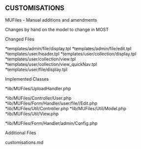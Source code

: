 

CUSTOMISATIONS
--------------

MUFiles - Manual additions and amendments


Changes by hand on the model to change in MOST



Changed Files

*templates/admin/file/display.tpl
*templates/admin/file/edit.tpl
*templates/user/header.tpl
*templates/user/collection/display.tpl
*templates/user/collection/view.tpl
*templates/user/collection/view_quickNav.tpl
*templates/user/file/display.tpl


Implemented Classes

*lib/MUFiles/UploadHandler.php

*lib/MUFiles/Controller/User.php
*lib/MUFiles/Form/Handler/user/file//Edit.php
*lib/MUFiles/Util/Controller.php
*lib/MUFiles/Util/Model.php
*lib/MUFiles/Util/View.php

*lib/MUFiles/Form/Handler/admin/Config.php


Additional Files

customisations.md



